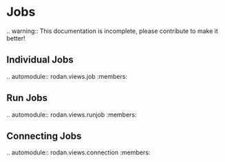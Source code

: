 # Jobs

.. warning::
   This documentation is incomplete, please contribute to make it better!

## Individual Jobs

.. automodule:: rodan.views.job
   :members:

## Run Jobs

.. automodule:: rodan.views.runjob
   :members:

## Connecting Jobs

.. automodule:: rodan.views.connection
   :members:
